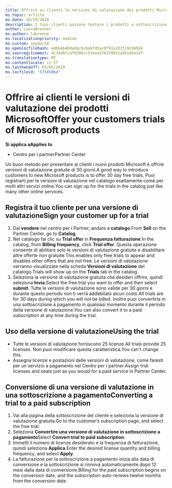 ```yaml
---
title: Offrire ai clienti le versioni di valutazione dei prodotti Microsoft | Centro per i partner
ms.topic: article
ms.date: 10/29/2018
description: I tuoi clienti possono testare i prodotti a sottoscrizione Microsoft per 30 giorni. È possibile effettuare l'iscrizione per queste versioni di valutazione nel catalogo come molti altri servizi online.
author: LauraBrenner
ms.author: labrenne
ms.localizationpriority: medium
ms.custom: seodec18
ms.openlocfilehash: ed6b4b4b0a6bcbcbebfd5ac0f93a2d1fc9cb69d4
ms.sourcegitcommit: 4c34d6fcaf020bcc53eaa5f0379011a56149a14f
ms.translationtype: MT
ms.contentlocale: it-IT
ms.lasthandoff: 03/05/2019
ms.locfileid: "57585064"
---
```

# <a name="offer-your-customers-trials-of-microsoft-products"></a><span data-ttu-id="70bf6-104">Offrire ai clienti le versioni di valutazione dei prodotti Microsoft</span><span class="sxs-lookup"><span data-stu-id="70bf6-104">Offer your customers trials of Microsoft products</span></span>

<span data-ttu-id="70bf6-105">**Si applica a**</span><span class="sxs-lookup"><span data-stu-id="70bf6-105">**Applies to**</span></span>

-  <span data-ttu-id="70bf6-106">Centro per i partner</span><span class="sxs-lookup"><span data-stu-id="70bf6-106">Partner Center</span></span>

<span data-ttu-id="70bf6-107">Un buon metodo per presentare ai clienti i nuovi prodotti Microsoft è offrire versioni di valutazione gratuite di 30 giorni.</span><span class="sxs-lookup"><span data-stu-id="70bf6-107">A good way to introduce customers to new Microsoft products is to offer 30 day free trials.</span></span> <span data-ttu-id="70bf6-108">Puoi registrarti per le versioni di valutazione nel catalogo esattamente come per molti altri servizi online.</span><span class="sxs-lookup"><span data-stu-id="70bf6-108">You can sign up for the trials in the catalog just like many other online services.</span></span>  

## <a name="sign-your-customer-up-for-a-trial"></a><span data-ttu-id="70bf6-109">Registra il tuo cliente per una versione di valutazione</span><span class="sxs-lookup"><span data-stu-id="70bf6-109">Sign your customer up for a trial</span></span>

1.  <span data-ttu-id="70bf6-110">Dal **vendere** nel centro per i Partner, andare a **catalogo**.</span><span class="sxs-lookup"><span data-stu-id="70bf6-110">From **Sell** on the Partner Center, go to **Catalog**.</span></span> 
2.  <span data-ttu-id="70bf6-111">Nel catalogo fai clic su **Trial offer** in **Frequenza fatturazione**.</span><span class="sxs-lookup"><span data-stu-id="70bf6-111">In the catalog, from **Billing frequency**, click **Trial offer**.</span></span> <span data-ttu-id="70bf6-112">Questa operazione consente di abilitare solo le versioni di valutazione gratuite e disabilitare altre offerte non gratuite.</span><span class="sxs-lookup"><span data-stu-id="70bf6-112">This enables only free trials to appear and disables other offers that are not free.</span></span> <span data-ttu-id="70bf6-113">Le versioni di valutazione verranno visualizzate nella scheda **Versioni di valutazione** del catalogo.</span><span class="sxs-lookup"><span data-stu-id="70bf6-113">Trials will show up on the **Trials** tab in the catalog.</span></span>
3.  <span data-ttu-id="70bf6-114">Seleziona la versione di valutazione gratuita che desideri offrire, quindi seleziona **Invia**.</span><span class="sxs-lookup"><span data-stu-id="70bf6-114">Select the free trial you want to offer and then select **submit**.</span></span> <span data-ttu-id="70bf6-115">Tutte le versioni di valutazione sono valide per 30 giorni e durante questo periodo non ti verrà addebitato alcun costo.</span><span class="sxs-lookup"><span data-stu-id="70bf6-115">All trials are for 30 days during which you will not be billed.</span></span> <span data-ttu-id="70bf6-116">Inoltre puoi convertirla in una sottoscrizione a pagamento in qualsiasi momento durante il periodo della versione di valutazione.</span><span class="sxs-lookup"><span data-stu-id="70bf6-116">You can also convert it to a paid subscription at any time during the trial.</span></span>

## <a name="using-the-trial"></a><span data-ttu-id="70bf6-117">Uso della versione di valutazione</span><span class="sxs-lookup"><span data-stu-id="70bf6-117">Using the trial</span></span>

- <span data-ttu-id="70bf6-118">Tutte le versioni di valutazione forniscono 25 licenze.</span><span class="sxs-lookup"><span data-stu-id="70bf6-118">All trials provide 25 licenses.</span></span> <span data-ttu-id="70bf6-119">Non puoi modificare questa caratteristica.</span><span class="sxs-lookup"><span data-stu-id="70bf6-119">You can't change this.</span></span>
- <span data-ttu-id="70bf6-120">Assegna licenze e postazioni delle versioni di valutazione, come faresti per un servizio a pagamento nel Centro per i partner.</span><span class="sxs-lookup"><span data-stu-id="70bf6-120">Assign trial licenses and seats just as you would for a paid service in Partner Center.</span></span>

## <a name="converting-a-trial-to-a-paid-subscription"></a><span data-ttu-id="70bf6-121">Conversione di una versione di valutazione in una sottoscrizione a pagamento</span><span class="sxs-lookup"><span data-stu-id="70bf6-121">Converting a trial to a paid subscription</span></span>

1.  <span data-ttu-id="70bf6-122">Vai alla pagina della sottoscrizione del cliente e seleziona la versione di valutazione gratuita.</span><span class="sxs-lookup"><span data-stu-id="70bf6-122">Go to the customer’s subscription page, and select the free trial.</span></span>
2.  <span data-ttu-id="70bf6-123">Seleziona **Convertire una versione di valutazione in sottoscrizione a pagamento**</span><span class="sxs-lookup"><span data-stu-id="70bf6-123">Select **Convert trial to paid subscription**.</span></span>
3.  <span data-ttu-id="70bf6-124">Immetti il numero di licenze desiderato e la frequenza di fatturazione, quindi seleziona **Applica**.</span><span class="sxs-lookup"><span data-stu-id="70bf6-124">Enter the desired license quantity and billing frequency, and select **Apply**.</span></span>
4.  <span data-ttu-id="70bf6-125">La fatturazione per la sottoscrizione a pagamento inizia alla data di conversione e la sottoscrizione si rinnova automaticamente dopo 12 mesi dalla data di conversione.</span><span class="sxs-lookup"><span data-stu-id="70bf6-125">Billing for the paid subscription begins on the conversion date, and the subscription auto-renews twelve months from the conversion date.</span></span> 

